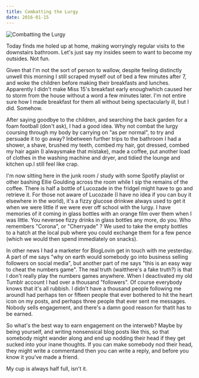 ```yaml
---
title: Combatting the Lurgy
date: 2016-01-15
---
```


![Combatting the Lurgy](https://source.unsplash.com/DWyRC2juMgs/1600x900)

Today finds me holed up at home, making worryingly regular visits to the downstairs bathroom. Let's just say my insides seem to want to become my outsides. Not fun.

Given that I'm not the sort of person to wallow, despite feeling distinctly unwell this morning I still scraped myself out of bed a few minutes after 7, and woke the children before making their breakfasts and lunches. Apparently I didn't make Miss 15's breakfast early enoughwhich caused her to storm from the house without a word a few minutes later. I'm not entire sure how I made breakfast for them all without being spectacularly ill, but I did. Somehow.

After saying goodbye to the children, and searching the back garden for a foam football (don't ask), I had a good idea. Why not combat the lurgy coursing through my body by carrying on "as per normal", to try and persuade it to go away? Inbetween further trips to the bathroom I had a shower, a shave, brushed my teeth, combed my hair, got dressed, combed my hair again (I alwaysmake that mistake), made a coffee, put another load of clothes in the washing machine and dryer, and tidied the lounge and kitchen up.I still feel like crap.

I'm now sitting here in the junk room / study with some Spotify playlist or other bashing Ellie Goulding across the room while I sip the remains of the coffee. There is half a bottle of Lucozade in the fridgeI might have to go and retrieve it. For those not aware of Lucozade (I have no idea if you can buy it elsewhere in the world), it's a fizzy glucose drinkwe always used to get it when we were little if we were ever off school with the lurgy. I have memories of it coming in glass bottles with an orange film over them when I was little. You neversee fizzy drinks in glass bottles any more, do you. Who remembers "Corona", or "Cherryade" ? We used to take the empty bottles to a hatch at the local pub where you could exchange them for a few pence (which we would then spend immediately on snacks).

In other news I had a marketer for BlogLovin get in touch with me yesterday. A part of me says "why on earth would somebody go into business selling followers on social media", but another part of me says "this is an easy way to cheat the numbers game". The real truth (waitthere's a fake truth?) is that I don't really play the numbers games anywhere. When I deactivated my old Tumblr account I had over a thousand "followers". Of course everybody knows that it's all rubbish. I didn't have a thousand people following me aroundI had perhaps ten or fifteen people that ever bothered to hit the heart icon on my posts, and perhaps three people that ever sent me messages. Nobody sells engagement, and there's a damn good reason for thatit has to be earned.

So what's the best way to earn engagement on the interweb? Maybe by being yourself, and writing nonsensical blog posts like this, so that somebody might wander along and end up nodding their head if they get sucked into your inane thoughts. If you can make somebody nod their head, they might write a commentand then you can write a reply, and before you know it you've made a friend.

My cup is always half full, isn't it.